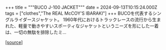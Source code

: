 +++
title = """BUCO J-100 JACKET"""
date = 2024-09-13T10:15:24.000Z
tags = ["clothes","The REAL McCOY'S IBARAKI"]
+++
BUCOを代表するシングルライダースジャケット。 1960年代におけるトラックレースの流行から生まれた、軽量で動きやすいスポーティなジャケットというニーズを形にした一着は、一切の無駄を排除したミ...

[[source]](https://the-realmccoys.ocnk.net/product/1065)
